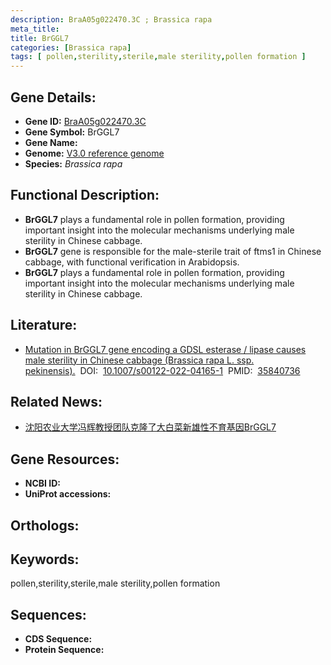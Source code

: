 ```yaml
---
description: BraA05g022470.3C ; Brassica rapa
meta_title:
title: BrGGL7
categories: [Brassica rapa]
tags: [ pollen,sterility,sterile,male sterility,pollen formation ]
---
```


## Gene Details:
- **Gene ID:**	[BraA05g022470.3C]()
- **Gene Symbol:** BrGGL7
- **Gene Name:** 
- **Genome:** [V3.0 reference genome]()
- **Species:** *Brassica rapa*

## Functional Description:
   - **BrGGL7** plays a fundamental role in pollen formation, providing important insight into the molecular mechanisms underlying male sterility in Chinese cabbage.
   - **BrGGL7** gene is responsible for the male-sterile trait of ftms1 in Chinese cabbage, with functional verification in Arabidopsis.
   - **BrGGL7** plays a fundamental role in pollen formation, providing important insight into the molecular mechanisms underlying male sterility in Chinese cabbage.

## Literature:
   - [Mutation in BrGGL7 gene encoding a GDSL esterase / lipase causes male sterility in Chinese cabbage (Brassica rapa L. ssp. pekinensis).]( https://link.springer.com/article/10.1007/s00122-022-04165-1)&nbsp;&nbsp;DOI:&nbsp;&nbsp;[10.1007/s00122-022-04165-1](https://link.springer.com/article/10.1007/s00122-022-04165-1)&nbsp;&nbsp;PMID:&nbsp;&nbsp;[35840736](https://pubmed.ncbi.nlm.nih.gov/35840736/)

## Related News:
   - [沈阳农业大学冯辉教授团队克隆了大白菜新雄性不育基因BrGGL7](https://mp.weixin.qq.com/s?__biz=MzIyOTY2NDYyNQ==&mid=2247548795&idx=5&sn=0ff3071879c0db9ca611ef2251346574&chksm=e8bd4d65dfcac473445c81fa4dd128555d480806b253459186b1b479113d6c1340b7e6b267b4&scene=27#wechat_redirect)

## Gene Resources:
- **NCBI ID:** [](https://www.ncbi.nlm.nih.gov/gene/?term=)
- **UniProt accessions:** [](https://www.uniprot.org/uniprotkb//entry)

## Orthologs:


## Keywords:
pollen,sterility,sterile,male sterility,pollen formation

## Sequences:
- **CDS Sequence:**
- **Protein Sequence:**
